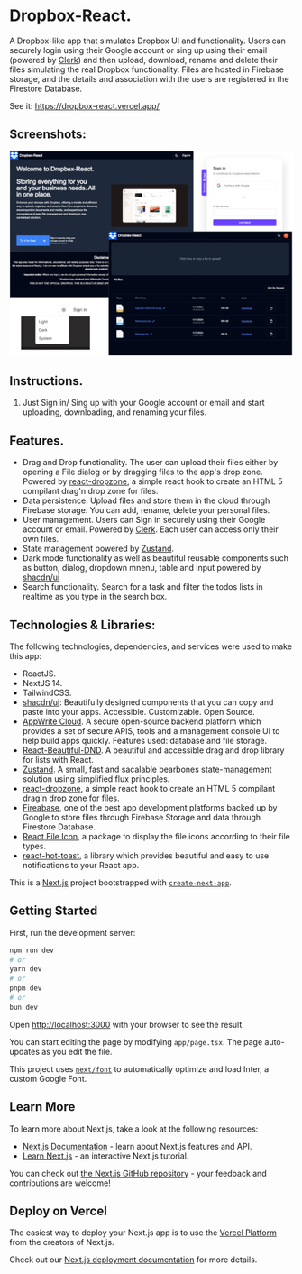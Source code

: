# Dropbox-React.

A Dropbox-like app that simulates Dropbox UI and functionality. Users can securely login using their Google account or sing up using their email (powered by [Clerk](https://clerk.com/)) and then upload, download, rename and delete their files simulating the real Dropbox functionality. Files are hosted in Firebase storage, and the details and association with the users are registered in the Firestore Database.

See it: https://dropbox-react.vercel.app/

## Screenshots:

<div align="center">
  <img src="screenshots/Dropbox-React.jpg" alt="screenshot" width="700" style="width:700px;"/>
</div>

## Instructions.

1. Just Sign in/ Sing up with your Google account or email and start uploading, downloading, and renaming your files.

## Features.

- Drag and Drop functionality. The user can upload their files either by opening a File dialog or by dragging files to the app's drop zone. Powered by [react-dropzone](https://react-dropzone.js.org/), a simple react hook to create an HTML 5 compilant drag'n drop zone for files.
- Data persistence. Upload files and store them in the cloud through Firebase storage. You can add, rename, delete your personal files.
- User management. Users can Sign in securely using their Google account or email. Powered by [Clerk](https://clerk.com/). Each user can access only their own files.
- State management powered by [Zustand](https://www.npmjs.com/package/zustand).
- Dark mode functionality as well as beautiful reusable components such as button, dialog, dropdown mnenu, table and input powered by [shacdn/ui](https://ui.shadcn.com/)
- Search functionality. Search for a task and filter the todos lists in realtime as you type in the search box.

## Technologies & Libraries:

The following technologies, dependencies, and services were used to make this app:

- ReactJS.
- NextJS 14.
- TailwindCSS.
- [shacdn/ui](https://ui.shadcn.com/): Beautifully designed components that you can copy and paste into your apps. Accessible. Customizable. Open Source.
- [AppWrite Cloud](https://cloud.appwrite.io/). A secure open-source backend platform which provides a set of secure APIS, tools and a management console UI to help build apps quickly. Features used: database and file storage.
- [React-Beautiful-DND](https://github.com/atlassian/react-beautiful-dnd). A beautiful and accessible drag and drop library for lists with React.
- [Zustand](https://www.npmjs.com/package/zustand). A small, fast and sacalable bearbones state-management solution using simplified flux principles.
- [react-dropzone](https://react-dropzone.js.org/), a simple react hook to create an HTML 5 compilant drag'n drop zone for files.
- [Fireabase](https://firebase.google.com/), one of the best app development platforms backed up by Google to store files through Firebase Storage and data through Firestore Database.
- [React File Icon](https://www.npmjs.com/package/react-file-icon), a package to display the file icons according to their file types.
- [react-hot-toast](https://react-hot-toast.com/), a library which provides beautiful and easy to use notifications to your React app.

This is a [Next.js](https://nextjs.org/) project bootstrapped with [`create-next-app`](https://github.com/vercel/next.js/tree/canary/packages/create-next-app).

## Getting Started

First, run the development server:

```bash
npm run dev
# or
yarn dev
# or
pnpm dev
# or
bun dev
```

Open [http://localhost:3000](http://localhost:3000) with your browser to see the result.

You can start editing the page by modifying `app/page.tsx`. The page auto-updates as you edit the file.

This project uses [`next/font`](https://nextjs.org/docs/basic-features/font-optimization) to automatically optimize and load Inter, a custom Google Font.

## Learn More

To learn more about Next.js, take a look at the following resources:

- [Next.js Documentation](https://nextjs.org/docs) - learn about Next.js features and API.
- [Learn Next.js](https://nextjs.org/learn) - an interactive Next.js tutorial.

You can check out [the Next.js GitHub repository](https://github.com/vercel/next.js/) - your feedback and contributions are welcome!

## Deploy on Vercel

The easiest way to deploy your Next.js app is to use the [Vercel Platform](https://vercel.com/new?utm_medium=default-template&filter=next.js&utm_source=create-next-app&utm_campaign=create-next-app-readme) from the creators of Next.js.

Check out our [Next.js deployment documentation](https://nextjs.org/docs/deployment) for more details.
